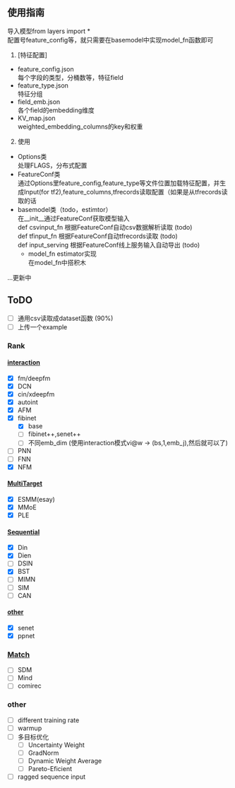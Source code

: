 ## 使用指南
导入模型from layers import *  
配置号feature_config等，就只需要在basemodel中实现model_fn函数即可
1. [特征配置] 
  - feature_config.json  
    每个字段的类型，分桶数等，特征field
  - feature_type.json  
    特征分组
  - field_emb.json  
    各个field的embedding维度
  - KV_map.json  
    weighted_embedding_columns的key和权重
2. 使用
  - Options类  
    处理FLAGS，分布式配置
  - FeatureConf类  
    通过Options里feature_config,feature_type等文件位置加载特征配置，并生成Input(for tf2),feature_columns,tfrecords读取配置（如果是从tfrecords读取的话
  - basemodel类（todo，estimtor）  
    在__init__通过FeatureConf获取模型输入  
    def csvinput_fn 根据FeatureConf自动csv数据解析读取 (todo)  
    def tfinput_fn 根据FeatureConf自动tfrecords读取 (todo)  
    def input_serving 根据FeatureConf线上服务输入自动导出 (todo)  
    - model_fn estimator实现  
      在model_fn中搭积木

...更新中

## ToDO
- [ ] 通用csv读取成dataset函数 (90%)
- [ ] 上传一个example

### Rank
#### [interaction](./layers/interaction)
- [x] fm/deepfm
- [x] DCN
- [x] cin/xdeepfm
- [x] autoint
- [x] AFM
- [x] fibinet
  - [x] base
  - [ ] fibinet++,senet++
  - [ ] 不同emb_dim (使用interaction模式vi@w -> (bs,1,emb_j),然后就可以了)
- [ ] PNN
- [ ] FNN
- [x] NFM

#### [MultiTarget](./layers/multitarget)
- [x] ESMM(esay)
- [x] MMoE
- [x] PLE

#### [Sequential](./layers/sequential)
- [x] Din
- [x] Dien
- [ ] DSIN
- [x] BST
- [ ] MIMN
- [ ] SIM
- [ ] CAN

#### [other](./layers/other)
- [x] senet
- [x] ppnet

### [Match](./layers/match)
- [ ] SDM
- [ ] Mind
- [ ] comirec

### other
- [ ] different training rate
- [ ] warmup
- [ ] 多目标优化
  - [ ] Uncertainty Weight
  - [ ] GradNorm
  - [ ] Dynamic Weight Average
  - [ ] Pareto-Eficient
- [ ] ragged sequence input